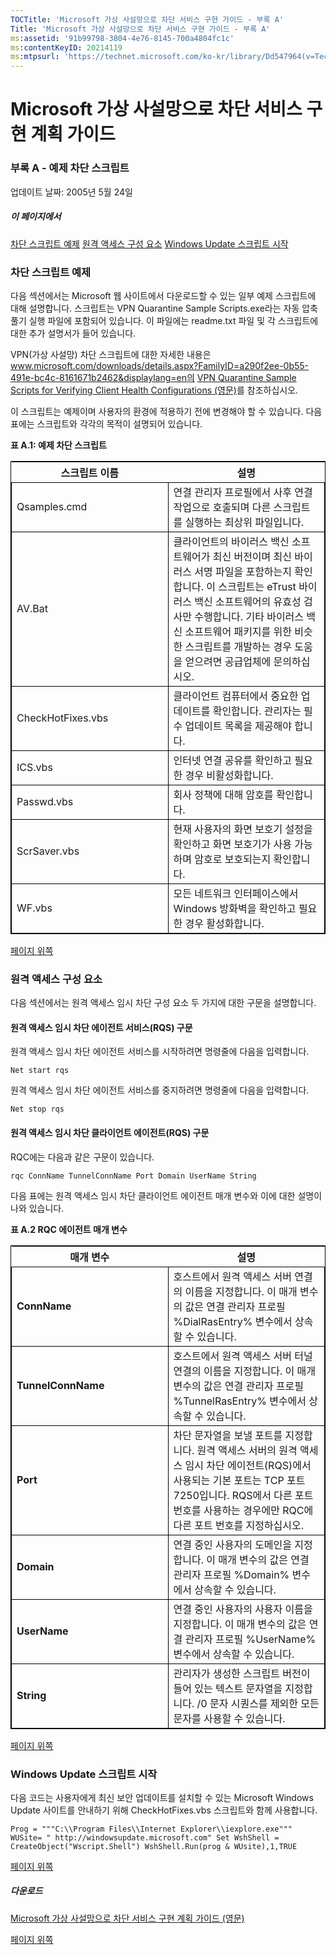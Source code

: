 ```yaml
---
TOCTitle: 'Microsoft 가상 사설망으로 차단 서비스 구현 가이드 - 부록 A'
Title: 'Microsoft 가상 사설망으로 차단 서비스 구현 가이드 - 부록 A'
ms:assetid: '91b99798-3804-4e76-8145-700a4804fc1c'
ms:contentKeyID: 20214119
ms:mtpsurl: 'https://technet.microsoft.com/ko-kr/library/Dd547964(v=TechNet.10)'
---
```


Microsoft 가상 사설망으로 차단 서비스 구현 계획 가이드
======================================================

### 부록 A - 예제 차단 스크립트

업데이트 날짜: 2005년 5월 24일

##### 이 페이지에서

[](#ecaa)[차단 스크립트 예제](#ecaa)
[](#ebaa)[원격 액세스 구성 요소](#ebaa)
[](#eaaa)[Windows Update 스크립트 시작](#eaaa)

### 차단 스크립트 예제

다음 섹션에서는 Microsoft 웹 사이트에서 다운로드할 수 있는 일부 예제 스크립트에 대해 설명합니다. 스크립트는 VPN Quarantine Sample Scripts.exe라는 자동 압축 풀기 실행 파일에 포함되어 있습니다. 이 파일에는 readme.txt 파일 및 각 스크립트에 대한 추가 설명서가 들어 있습니다.

VPN(가상 사설망) 차단 스크립트에 대한 자세한 내용은 www.microsoft.com/downloads/details.aspx?FamilyID=a290f2ee-0b55-491e-bc4c-8161671b2462&displaylang=en의 [VPN Quarantine Sample Scripts for Verifying Client Health Configurations (영문)](http://www.microsoft.com/downloads/details.aspx?familyid=a290f2ee-0b55-491e-bc4c-8161671b2462&displaylang=en)를 참조하십시오.

이 스크립트는 예제이며 사용자의 환경에 적용하기 전에 변경해야 할 수 있습니다. 다음 표에는 스크립트와 각각의 목적이 설명되어 있습니다.

**표 A.1: 예제 차단 스크립트**

 
<table style="border:1px solid black;">
<colgroup>
<col width="50%" />
<col width="50%" />
</colgroup>
<thead>
<tr class="header">
<th>스크립트 이름</th>
<th>설명</th>
</tr>
</thead>
<tbody>
<tr class="odd">
<td style="border:1px solid black;">Qsamples.cmd</td>
<td style="border:1px solid black;">연결 관리자 프로필에서 사후 연결 작업으로 호출되며 다른 스크립트를 실행하는 최상위 파일입니다.</td>
</tr>
<tr class="even">
<td style="border:1px solid black;">AV.Bat</td>
<td style="border:1px solid black;">클라이언트의 바이러스 백신 소프트웨어가 최신 버전이며 최신 바이러스 서명 파일을 포함하는지 확인합니다. 이 스크립트는 eTrust 바이러스 백신 소프트웨어의 유효성 검사만 수행합니다. 기타 바이러스 백신 소프트웨어 패키지를 위한 비슷한 스크립트를 개발하는 경우 도움을 얻으려면 공급업체에 문의하십시오.</td>
</tr>
<tr class="odd">
<td style="border:1px solid black;">CheckHotFixes.vbs</td>
<td style="border:1px solid black;">클라이언트 컴퓨터에서 중요한 업데이트를 확인합니다. 관리자는 필수 업데이트 목록을 제공해야 합니다.</td>
</tr>
<tr class="even">
<td style="border:1px solid black;">ICS.vbs</td>
<td style="border:1px solid black;">인터넷 연결 공유를 확인하고 필요한 경우 비활성화합니다.</td>
</tr>
<tr class="odd">
<td style="border:1px solid black;">Passwd.vbs</td>
<td style="border:1px solid black;">회사 정책에 대해 암호를 확인합니다.</td>
</tr>
<tr class="even">
<td style="border:1px solid black;">ScrSaver.vbs</td>
<td style="border:1px solid black;">현재 사용자의 화면 보호기 설정을 확인하고 화면 보호기가 사용 가능하며 암호로 보호되는지 확인합니다.</td>
</tr>
<tr class="odd">
<td style="border:1px solid black;">WF.vbs</td>
<td style="border:1px solid black;">모든 네트워크 인터페이스에서 Windows 방화벽을 확인하고 필요한 경우 활성화합니다.</td>
</tr>
</tbody>
</table>
  
[](#mainsection)[페이지 위쪽](#mainsection)
  
### 원격 액세스 구성 요소
  
다음 섹션에서는 원격 액세스 임시 차단 구성 요소 두 가지에 대한 구문을 설명합니다.
  
#### 원격 액세스 임시 차단 에이전트 서비스(RQS) 구문
  
원격 액세스 임시 차단 에이전트 서비스를 시작하려면 명령줄에 다음을 입력합니다.
  
```  
Net start rqs  
```  
원격 액세스 임시 차단 에이전트 서비스를 중지하려면 명령줄에 다음을 입력합니다.
  
```  
Net stop rqs  
```  
#### 원격 액세스 임시 차단 클라이언트 에이전트(RQS) 구문
  
RQC에는 다음과 같은 구문이 있습니다.
  
```  
rqc ConnName TunnelConnName Port Domain UserName String  
```  
다음 표에는 원격 액세스 임시 차단 클라이언트 에이전트 매개 변수와 이에 대한 설명이 나와 있습니다.
  
**표 A.2 RQC 에이전트 매개 변수**

 
<table style="border:1px solid black;">
<colgroup>
<col width="50%" />
<col width="50%" />
</colgroup>
<thead>
<tr class="header">
<th>매개 변수</th>
<th>설명</th>
</tr>
</thead>
<tbody>
<tr class="odd">
<td style="border:1px solid black;"><strong>ConnName</strong></td>
<td style="border:1px solid black;">호스트에서 원격 액세스 서버 연결의 이름을 지정합니다. 이 매개 변수의 값은 연결 관리자 프로필 %DialRasEntry% 변수에서 상속할 수 있습니다.</td>
</tr>
<tr class="even">
<td style="border:1px solid black;"><strong>TunnelConnName</strong></td>
<td style="border:1px solid black;">호스트에서 원격 액세스 서버 터널 연결의 이름을 지정합니다. 이 매개 변수의 값은 연결 관리자 프로필 %TunnelRasEntry% 변수에서 상속할 수 있습니다.</td>
</tr>
<tr class="odd">
<td style="border:1px solid black;"><strong>Port</strong></td>
<td style="border:1px solid black;">차단 문자열을 보낼 포트를 지정합니다. 원격 액세스 서버의 원격 액세스 임시 차단 에이전트(RQS)에서 사용되는 기본 포트는 TCP 포트 7250입니다. RQS에서 다른 포트 번호를 사용하는 경우에만 RQC에 다른 포트 번호를 지정하십시오.</td>
</tr>
<tr class="even">
<td style="border:1px solid black;"><strong>Domain</strong></td>
<td style="border:1px solid black;">연결 중인 사용자의 도메인을 지정합니다. 이 매개 변수의 값은 연결 관리자 프로필 %Domain% 변수에서 상속할 수 있습니다.</td>
</tr>
<tr class="odd">
<td style="border:1px solid black;"><strong>UserName</strong></td>
<td style="border:1px solid black;">연결 중인 사용자의 사용자 이름을 지정합니다. 이 매개 변수의 값은 연결 관리자 프로필 %UserName% 변수에서 상속할 수 있습니다.</td>
</tr>
<tr class="even">
<td style="border:1px solid black;"><strong>String</strong></td>
<td style="border:1px solid black;">관리자가 생성한 스크립트 버전이 들어 있는 텍스트 문자열을 지정합니다. /0 문자 시퀀스를 제외한 모든 문자를 사용할 수 있습니다.</td>
</tr>
</tbody>
</table>
  
[](#mainsection)[페이지 위쪽](#mainsection)
  
### Windows Update 스크립트 시작
  
다음 코드는 사용자에게 최신 보안 업데이트를 설치할 수 있는 Microsoft Windows Update 사이트를 안내하기 위해 CheckHotFixes.vbs 스크립트와 함께 사용합니다.
  
```  
Prog = """C:\\Program Files\\Internet Explorer\\iexplore.exe""" WUSite= " http://windowsupdate.microsoft.com" Set WshShell = CreateObject("Wscript.Shell") WshShell.Run(prog & WUsite),1,TRUE  
```  
[](#mainsection)[페이지 위쪽](#mainsection)
  
##### 다운로드
  
[Microsoft 가상 사설망으로 차단 서비스 구현 계획 가이드 (영문)](http://go.microsoft.com/fwlink/?linkid=41308)
  
[](#mainsection)[페이지 위쪽](#mainsection)
